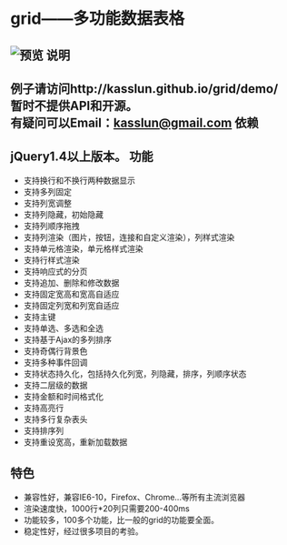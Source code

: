 grid——多功能数据表格
====
![预览](http://kasslun.github.io/grid/img/preview.png)
说明
----
例子请访问http://kasslun.github.io/grid/demo/    
暂时不提供API和开源。   
有疑问可以Email：kasslun@gmail.com
依赖
----
jQuery1.4以上版本。
功能
----
* 支持换行和不换行两种数据显示
* 支持多列固定
* 支持列宽调整
* 支持列隐藏，初始隐藏
* 支持列顺序拖拽
* 支持列渲染（图片，按钮，连接和自定义渲染），列样式渲染
* 支持单元格渲染，单元格样式渲染
* 支持行样式渲染
* 支持响应式的分页
* 支持追加、删除和修改数据
* 支持固定宽高和宽高自适应
* 支持固定列宽和列宽自适应
* 支持主键
* 支持单选、多选和全选
* 支持基于Ajax的多列排序
* 支持奇偶行背景色
* 支持多种事件回调
* 支持状态持久化，包括持久化列宽，列隐藏，排序，列顺序状态
* 支持二层级的数据
* 支持金额和时间格式化
* 支持高亮行
* 支持多行复杂表头
* 支持排序列
* 支持重设宽高，重新加载数据

特色
----
* 兼容性好，兼容IE6-10，Firefox、Chrome...等所有主流浏览器
* 渲染速度快，1000行*20列只需要200-400ms
* 功能较多，100多个功能，比一般的grid的功能要全面。
* 稳定性好，经过很多项目的考验。
